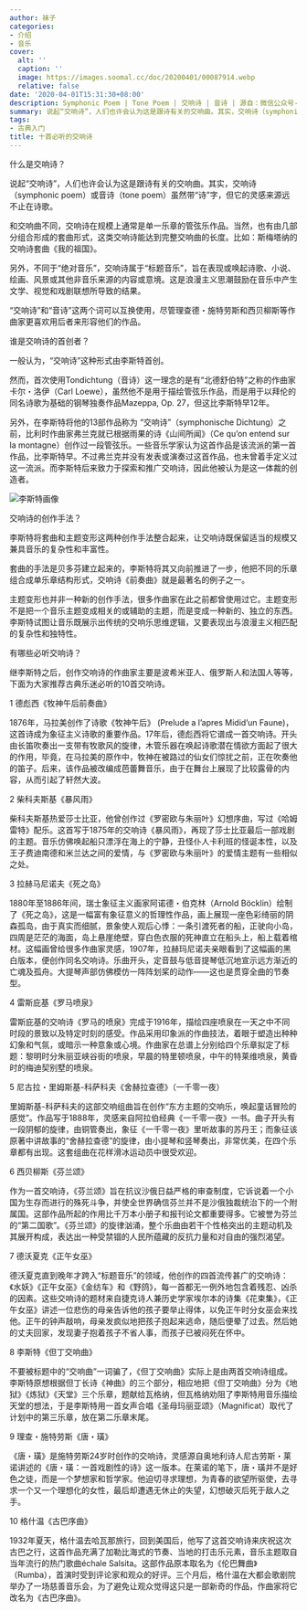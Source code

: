 ```yaml
---
author: 袜子
categories:
- 介绍
- 音乐
cover:
  alt: ''
  caption: ''
  image: https://images.soomal.cc/doc/20200401/00087914.webp
  relative: false
date: '2020-04-01T15:31:30+08:00'
description: Symphonic Poem | Tone Poem | 交响诗 | 音诗 | 源自：微信公众号-音乐之友 | 版权：转载 |  平均/总评分：00.00/0
summary: 说起“交响诗”，人们也许会认为这是跟诗有关的交响曲。其实，交响诗（symphonic poem）或音诗（tone poem）虽然带“诗”字，但它的灵感来源远不止在诗歌。和交响曲不同，交响诗在规模上通常是单一乐章的管弦乐作品……
tags:
- 古典入门
title: 十首必听的交响诗
---
```


什么是交响诗？

说起“交响诗”，人们也许会认为这是跟诗有关的交响曲。其实，交响诗（symphonic poem）或音诗（tone poem）虽然带“诗”字，但它的灵感来源远不止在诗歌。

和交响曲不同，交响诗在规模上通常是单一乐章的管弦乐作品。当然，也有由几部分组合形成的套曲形式，这类交响诗能达到完整交响曲的长度。比如：斯梅塔纳的交响诗套曲《我的祖国》。

另外，不同于“绝对音乐”，交响诗属于“标题音乐”，旨在表现或唤起诗歌、小说、绘画、风景或其他非音乐来源的内容或意境。这是浪漫主义思潮鼓励在音乐中产生文学、视觉和戏剧联想所导致的结果。

“交响诗”和“音诗”这两个词可以互换使用，尽管理查德・施特劳斯和西贝柳斯等作曲家更喜欢用后者来形容他们的作品。

谁是交响诗的首创者？

一般认为，“交响诗”这种形式由李斯特首创。

然而，首次使用Tondichtung（音诗）这一理念的是有“北德舒伯特”之称的作曲家卡尔・洛伊（Carl Loewe），虽然他不是用于描绘管弦乐作品，而是用于以拜伦的同名诗歌为基础的钢琴独奏作品Mazeppa, Op. 27，但这比李斯特早12年。

另外，在李斯特将他的13部作品称为 “交响诗”（symphonische Dichtung）之前，比利时作曲家弗兰克就已根据雨果的诗《山间所闻》（Ce qu’on entend sur la montagne）创作过一段管弦乐。一些音乐学家认为这首作品是该流派的第一首作品，比李斯特早。不过弗兰克并没有发表或演奏过这首作品，也未曾着手定义过这一流派。而李斯特后来致力于探索和推广交响诗，因此他被认为是这一体裁的创造者。

![李斯特画像](https://images.soomal.cc/doc/20130308/00028263.webp)





交响诗的创作手法？

李斯特将套曲和主题变形这两种创作手法整合起来，让交响诗既保留适当的规模又兼具音乐的复杂性和丰富性。
 
套曲的手法是贝多芬建立起来的，李斯特将其又向前推进了一步，他把不同的乐章组合成单乐章结构形式，交响诗《前奏曲》就是最著名的例子之一。

主题变形也并非一种新的创作手法，很多作曲家在此之前都曾使用过它。主题变形不是把一个音乐主题变成相关的或辅助的主题，而是变成一种新的、独立的东西。李斯特试图让音乐既展示出传统的交响乐思维逻辑，又要表现出与浪漫主义相匹配的复杂性和独特性。

有哪些必听交响诗？

继李斯特之后，创作交响诗的作曲家主要是波希米亚人、俄罗斯人和法国人等等，下面为大家推荐古典乐迷必听的10首交响诗。

1 德彪西《牧神午后前奏曲》

1876年，马拉美创作了诗歌《牧神午后》 (Prelude a l’apres Midid’un Faune)，这首诗成为象征主义诗歌的重要作品。17年后，德彪西将它谱成一首交响诗。开头由长笛吹奏出一支带有牧歌风的旋律，木管乐器在唤起诗歌潜在情欲方面起了很大的作用，毕竟，在马拉美的原作中，牧神在被路过的仙女们惊扰之前，正在吹奏他的笛子。后来，该作品被改编成芭蕾舞音乐，由于在舞台上展现了比较露骨的内容，从而引起了轩然大波。

2 柴科夫斯基《暴风雨》

柴科夫斯基热爱莎士比亚，他曾创作过《罗密欧与朱丽叶》幻想序曲，写过《哈姆雷特》配乐。这首写于1875年的交响诗《暴风雨》，再现了莎士比亚最后一部戏剧的主题。音乐仿佛唤起船只漂浮在海上的宁静，丑怪仆人卡利班的怪诞本性，以及王子费迪南德和米兰达之间的爱情，与《罗密欧与朱丽叶》的爱情主题有一些相似之处。

3 拉赫马尼诺夫《死之岛》

1880年至1886年间，瑞士象征主义画家阿诺德・伯克林（Arnold Böcklin）绘制了《死之岛》，这是一幅富有象征意义的哲理性作品，画上展现一座色彩绮丽的阴森孤岛，由于真实而细腻，景象使人观后心悸：一条引渡死者的船，正驶向小岛，四周是茫茫的海面，岛上悬崖绝壁，穿白色衣服的死神直立在船头上，船上载着棺材。这幅画曾给很多作曲家灵感，1907年，拉赫玛尼诺夫亲眼看到了这幅画的黑白版本，便创作同名交响诗。乐曲开头，定音鼓与低音提琴低沉地宣示远方渐近的亡魂及孤舟。大提琴声部仿佛模仿一阵阵划桨的动作――这也是贯穿全曲的节奏型。

4 雷斯庇基《罗马喷泉》

雷斯庇基的交响诗《罗马的喷泉》完成于1916年，描绘四座喷泉在一天之中不同时段的景致以及特定时刻的感受。作品采用印象派的作曲技法，着眼于塑造出种种幻象和气氛，或暗示一种意象或心境。作曲家在总谱上分别给四个乐章拟定了标题：黎明时分朱丽亚峡谷街的喷泉，早晨的特里顿喷泉，中午的特莱维喷泉，黄昏时的梅迪契别墅的喷泉。

5 尼古拉・里姆斯基-科萨科夫《舍赫拉查德》（一千零一夜）

里姆斯基-科萨科夫的这部交响组曲旨在创作“东方主题的交响乐，唤起童话冒险的感觉”。作品写于1888年，灵感来自阿拉伯经典《一千零一夜》一书。曲子开头有一段阴郁的旋律，由铜管奏出，象征《一千零一夜》里听故事的苏丹王；而象征该原著中讲故事的“舍赫拉查德”的旋律，由小提琴和竖琴奏出，非常优美，在四个乐章都有出现。这套组曲在花样滑冰运动员中很受欢迎。

6 西贝柳斯《芬兰颂》

作为一首交响诗，《芬兰颂》旨在抗议沙俄日益严格的审查制度，它诉说着一个小国为生存而进行的殊死斗争，并使全世界确信芬兰并不是沙俄独裁统治下的一个附属国。这部作品所起的作用比千万本小册子和报刊论文都重要得多。它被誉为芬兰的“第二国歌”。《芬兰颂》的旋律汹涌，整个乐曲由若干个性格突出的主题动机及其展开构成，表达出一种受禁锢的人民所蕴藏的反抗力量和对自由的强烈渴望。

7 德沃夏克《正午女巫》

德沃夏克直到晚年才跨入“标题音乐”的领域，他创作的四首流传甚广的交响诗：《水妖》《正午女巫》《金纺车》和《野鸽》，每一首都无一例外地包含着残忍、凶杀的因素。这些交响诗的题材来自捷克诗人兼历史学家埃尔本的诗集《花束集》，《正午女巫》讲述一位悲伤的母亲告诉他的孩子要举止得体，以免正午时分女巫会来找他。正午的钟声敲响，母亲发疯似地把孩子抱起来逃命，随后便晕了过去。然后她的丈夫回家，发现妻子抱着孩子不省人事，而孩子已被闷死在怀中。

8 李斯特《但丁交响曲》

不要被标题中的“交响曲”一词骗了，《但丁交响曲》实际上是由两首交响诗组成。李斯特原想根据但丁长诗《神曲》的三个部分，相应地把《但丁交响曲》分为《地狱》《炼狱》《天堂》三个乐章，题献给瓦格纳，但瓦格纳劝阻了李斯特用音乐描绘天堂的想法，于是李斯特用一首女声合唱《圣母玛丽亚颂》（Magnificat）取代了计划中的第三乐章，放在第二乐章末尾。

9 理查・施特劳斯《唐・璜》

《唐・璜》是施特劳斯24岁时创作的交响诗，灵感源自奥地利诗人尼古劳斯・莱诺讲述的《唐・璜：一首戏剧性的诗》这一版本。在莱诺的笔下，唐・璜并不是好色之徒，而是一个梦想家和哲学家。他迫切寻求理想，为青春的欲望所驱使，去寻求一个又一个理想化的女性，最后却遭遇无休止的失望，幻想破灭后死于敌人之手。

10 格什温《古巴序曲》

1932年夏天，格什温去哈瓦那旅行，回到美国后，他写了这首交响诗来庆祝这次古巴之行，这首作品充满了加勒比海式的节奏、当地的打击乐元素，音乐主题取自当年流行的热门歌曲échale Salsita。这部作品原本取名为《伦巴舞曲》（Rumba），首演时受到评论家和观众的好评。三个月后，格什温在大都会歌剧院举办了一场慈善音乐会，为了避免让观众觉得这只是一部新奇的作品，作曲家将它改名为《古巴序曲》。